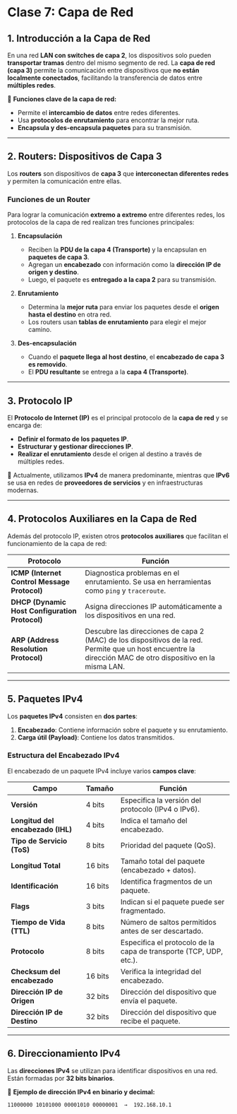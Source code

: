 # **Clase 7: Capa de Red**

## **1. Introducción a la Capa de Red**
En una red **LAN con switches de capa 2**, los dispositivos solo pueden **transportar tramas** dentro del mismo segmento de red. La **capa de red (capa 3)** permite la comunicación entre dispositivos que **no están localmente conectados**, facilitando la transferencia de datos entre **múltiples redes**.

📌 **Funciones clave de la capa de red:**
- Permite el **intercambio de datos** entre redes diferentes.
- Usa **protocolos de enrutamiento** para encontrar la mejor ruta.
- **Encapsula y des-encapsula paquetes** para su transmisión.

---

## **2. Routers: Dispositivos de Capa 3**
Los **routers** son dispositivos de **capa 3** que **interconectan diferentes redes** y permiten la comunicación entre ellas.

### **Funciones de un Router**
Para lograr la comunicación **extremo a extremo** entre diferentes redes, los protocolos de la capa de red realizan tres funciones principales:

1. **Encapsulación**  
   - Reciben la **PDU de la capa 4 (Transporte)** y la encapsulan en **paquetes de capa 3**.  
   - Agregan un **encabezado** con información como la **dirección IP de origen y destino**.  
   - Luego, el paquete es **entregado a la capa 2** para su transmisión.

2. **Enrutamiento**  
   - Determina la **mejor ruta** para enviar los paquetes desde el **origen hasta el destino** en otra red.  
   - Los routers usan **tablas de enrutamiento** para elegir el mejor camino.  

3. **Des-encapsulación**  
   - Cuando el **paquete llega al host destino**, el **encabezado de capa 3 es removido**.  
   - El **PDU resultante** se entrega a la **capa 4 (Transporte)**.  

---

## **3. Protocolo IP**
El **Protocolo de Internet (IP)** es el principal protocolo de la **capa de red** y se encarga de:
- **Definir el formato de los paquetes IP**.
- **Estructurar y gestionar direcciones IP**.
- **Realizar el enrutamiento** desde el origen al destino a través de múltiples redes.

📌 Actualmente, utilizamos **IPv4** de manera predominante, mientras que **IPv6** se usa en redes de **proveedores de servicios** y en infraestructuras modernas.

---

## **4. Protocolos Auxiliares en la Capa de Red**
Además del protocolo IP, existen otros **protocolos auxiliares** que facilitan el funcionamiento de la capa de red:

| Protocolo | Función |
|-----------|---------|
| **ICMP (Internet Control Message Protocol)** | Diagnostica problemas en el enrutamiento. Se usa en herramientas como `ping` y `traceroute`. |
| **DHCP (Dynamic Host Configuration Protocol)** | Asigna direcciones IP automáticamente a los dispositivos en una red. |
| **ARP (Address Resolution Protocol)** | Descubre las direcciones de capa 2 (MAC) de los dispositivos de la red. Permite que un host encuentre la dirección MAC de otro dispositivo en la misma LAN. |

---

## **5. Paquetes IPv4**
Los **paquetes IPv4** consisten en **dos partes**:
1. **Encabezado**: Contiene información sobre el paquete y su enrutamiento.
2. **Carga útil (Payload)**: Contiene los datos transmitidos.

### **Estructura del Encabezado IPv4**
El encabezado de un paquete IPv4 incluye varios **campos clave**:

| Campo | Tamaño | Función |
|--------|--------|---------|
| **Versión** | 4 bits | Especifica la versión del protocolo (IPv4 o IPv6). |
| **Longitud del encabezado (IHL)** | 4 bits | Indica el tamaño del encabezado. |
| **Tipo de Servicio (ToS)** | 8 bits | Prioridad del paquete (QoS). |
| **Longitud Total** | 16 bits | Tamaño total del paquete (encabezado + datos). |
| **Identificación** | 16 bits | Identifica fragmentos de un paquete. |
| **Flags** | 3 bits | Indican si el paquete puede ser fragmentado. |
| **Tiempo de Vida (TTL)** | 8 bits | Número de saltos permitidos antes de ser descartado. |
| **Protocolo** | 8 bits | Especifica el protocolo de la capa de transporte (TCP, UDP, etc.). |
| **Checksum del encabezado** | 16 bits | Verifica la integridad del encabezado. |
| **Dirección IP de Origen** | 32 bits | Dirección del dispositivo que envía el paquete. |
| **Dirección IP de Destino** | 32 bits | Dirección del dispositivo que recibe el paquete. |

---

## **6. Direccionamiento IPv4**
Las **direcciones IPv4** se utilizan para identificar dispositivos en una red. Están formadas por **32 bits binarios**.

📌 **Ejemplo de dirección IPv4 en binario y decimal:**
```plaintext
11000000 10101000 00001010 00000001  →  192.168.10.1
```

